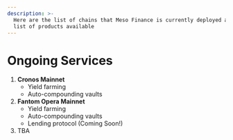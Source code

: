 ```yaml
---
description: >-
  Here are the list of chains that Meso Finance is currently deployed and the
  list of products available
---
```


# Ongoing Services

1. **Cronos Mainnet**
   * Yield farming
   * Auto-compounding vaults
2. **Fantom Opera Mainnet**
   * Yield farming
   * Auto-compounding vaults
   * Lending protocol (Coming Soon!)
3. TBA
